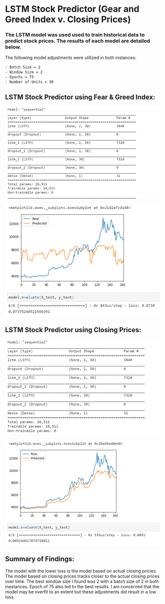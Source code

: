 # LSTM Stock Predictor (Gear and Greed Index v. Closing Prices)

### The LSTM model was used used to train historical data to predict stock prices.  The results of each model are detailed below.

The following model adjustments were utilized in both instances:

    - Batch Size = 2
    - Window Size = 2
    - Epochs = 75
    - Number of Units = 30


## LSTM Stock Predictor using Fear & Greed Index:

![FG Summary](Images/LSTM_FG_Summary.PNG)

![FG Results](Images/LSTM_FG_Results.PNG)


## LSTM Stock Predictor using Closing Prices:

![Closing Summary](Images/LSTM_Closing_Summary.PNG)

![Closing Results](Images/LSTM_Closing_Results.PNG)

## Summary of Findings:

The model with the lower loss is the model based on actual closing pricies.  The model based on closing prices tracks closer to the actual closing prices over time.  The best window size I found was 2 with a batch size of 2 in both inestances.  Epoch of 75 also led to the best results.  I am concerned that the model may be overfit to an extent but these adjustments did result in a low loss.  